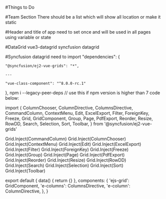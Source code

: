 #Things to Do 

#Team Section 
  There should be a list which will show all location or make it static
 
#Header and title of app need to set once and will be used in all pages using variable or state


 #DataGrid 
 vue3-datagrid
 syncfusion datagrid 


 #Syncfusion datagrid
  need to import 
  "dependencies": { 

    "@syncfusion/ej2-vue-grids": "*", 

    ---

    "vue-class-component": "^8.0.0-rc.1" 

  }, 
  npm i --legacy-peer-deps // use this if npm version is higher than 7
  code below:
  
  import {
  ColumnChooser,
  ColumnDirective,
  ColumnsDirective,
  CommandColumn,
  ContextMenu,
  Edit,
  ExcelExport,
  Filter,
  ForeignKey,
  Freeze,
  Grid,
  GridComponent,
  Group,
  Page,
  PdfExport,
  Reorder,
  Resize,
  RowDD,
  Search,
  Selection,
  Sort,
  Toolbar,
} from '@syncfusion/ej2-vue-grids'

Grid.Inject(CommandColumn)
Grid.Inject(ColumnChooser)
Grid.Inject(ContextMenu)
Grid.Inject(Edit)
Grid.Inject(ExcelExport)
Grid.Inject(Filter)
Grid.Inject(ForeignKey)
Grid.Inject(Freeze)
Grid.Inject(Group)
Grid.Inject(Page)
Grid.Inject(PdfExport)
Grid.Inject(Reorder)
Grid.Inject(Resize)
Grid.Inject(RowDD)
Grid.Inject(Search)
Grid.Inject(Selection)
Grid.Inject(Sort)
Grid.Inject(Toolbar)

export default {
  data() {
    return {}
  },
  components: {
    'ejs-grid': GridComponent,
    'e-columns': ColumnsDirective,
    'e-column': ColumnDirective,
  },
}

